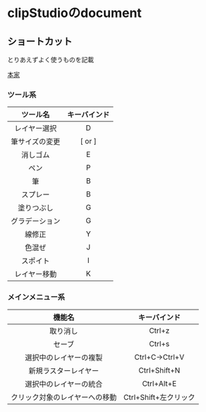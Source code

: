 # clipStudioのdocument

## ショートカット

とりあえずよく使うものを記載

[本家](https://www.clip-studio.com/site/gd/csp/manual/userguide/csp_userguide/900_shortcut/900_shortcut_0.html)

### ツール系

| ツール名       | キーバインド |
|:--------------:|:------------:|
| レイヤー選択   | D            |
| 筆サイズの変更 | [ or ]       |
| 消しゴム       | E            |
| ペン           | P            |
| 筆             | B            |
| スプレー       | B            |
| 塗りつぶし     | G            |
| グラデーション | G            |
| 線修正         | Y            |
| 色混ぜ         | J            |
| スポイト       | I            |
| レイヤー移動   | K            |

### メインメニュー系

| 機能名                         | キーバインド          |
|:------------------------------:|:---------------------:|
| 取り消し                       | Ctrl+z                |
| セーブ                         | Ctrl+s                |
| 選択中のレイヤーの複製         | Ctrl+C->Ctrl+V        |
| 新規ラスターレイヤー           | Ctrl+Shift+N          |
| 選択中のレイヤーの統合         | Ctrl+Alt+E            |
| クリック対象のレイヤーへの移動 | Ctrl+Shift+左クリック |
